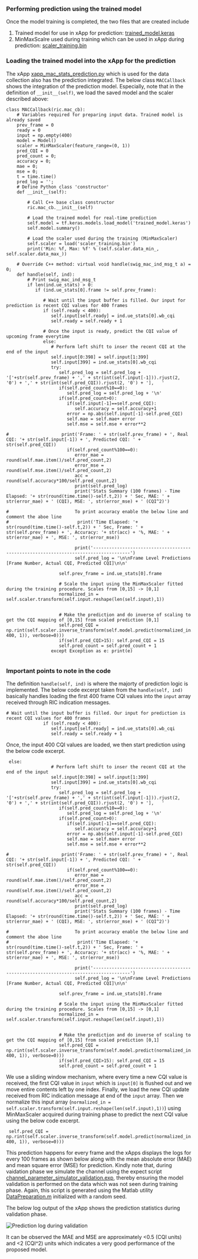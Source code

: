 ### Performing prediction using the trained model

Once the model training is completed, the two files that are created include
1) Trained model for use in xApp for prediction: [trained_model.keras](https://github.com/mprsk/CQI-Prediction/blob/main/trained_model.keras)
2) MinMaxScalre used during training which can be used in xApp during prediction: [scaler_training.bin](https://github.com/mprsk/CQI-Prediction/blob/main/scaler_training.bin)

### Loading the trained model into the xApp for the prediction
The xApp  [xapp_mac_stats_prediction.py](https://github.com/mprsk/CQI-Prediction/blob/main/xapp_mac_stats_prediction.py) which is used for the data collection also has the prediction integrated. The below class ```MACCallback``` shows the integration of the prediction model. Especially, note that in the definition of ```__init__(self)```, we load the saved model and the scaler described above:

```
class MACCallback(ric.mac_cb):
    # Variables required for preparing input data. Trained model is already saved
    prev_frame = 0
    ready = 0
    input = np.empty(400)
    model = Model()
    scaler = MinMaxScaler(feature_range=(0, 1))
    pred_CQI = 0
    pred_count = 0;
    accuracy = 0;
    mae = 0;
    mse = 0;
    t = time.time()
    pred_log = '';
    # Define Python class 'constructor'
    def __init__(self):

        # Call C++ base class constructor
        ric.mac_cb.__init__(self)

        # Load the trained model for real-time prediction
        self.model = tf.keras.models.load_model('trained_model.keras')
        self.model.summary()

        # Load the scaler used during the training (MinMaxScaler)
        self.scaler = load('scaler_training.bin')
        print('Min: %f, Max: %f' % (self.scaler.data_min_, self.scaler.data_max_))

    # Override C++ method: virtual void handle(swig_mac_ind_msg_t a) = 0;
    def handle(self, ind):
        # Print swig_mac_ind_msg_t
        if len(ind.ue_stats) > 0:
           if (ind.ue_stats[0].frame != self.prev_frame):

              # Wait until the input buffer is filled. Our input for prediction is recent CQI values for 400 frames
              if (self.ready < 400):
                 self.input[self.ready] = ind.ue_stats[0].wb_cqi
                 self.ready = self.ready + 1

              # Once the input is ready, predict the CQI value of upcoming frame everytime
              else:
                 # Perform left shift to inser the recent CQI at the end of the input
                 self.input[0:398] = self.input[1:399]
                 self.input[399] = ind.ue_stats[0].wb_cqi
                 try:
                    self.pred_log = self.pred_log + '['+str(self.prev_frame) + ',' + str(int(self.input[-1])).rjust(2, '0') + ',' + str(int(self.pred_CQI)).rjust(2, '0') + '],   '
                    if(self.pred_count%10==0): 
                       self.pred_log = self.pred_log + '\n'
                    if(self.pred_count>0):
                       if(self.input[-1]==self.pred_CQI):
                          self.accuracy = self.accuracy+1
                       error = np.abs(self.input[-1]-self.pred_CQI)
                       self.mae = self.mae+ error
                       self.mse = self.mse + error**2

#                    print('Frame: ' + str(self.prev_frame) + ', Real CQI: '+ str(self.input[-1]) + ', Predicted CQI: ' + str(self.pred_CQI))
                       if(self.pred_count%100==0):
                          error_mae = round(self.mae.item()/self.pred_count,2)
                          error_mse = round(self.mse.item()/self.pred_count,2)
                          acc = round(self.accuracy*100/self.pred_count,2)
                          print(self.pred_log)
                          print('Stats Summary (100 frames) - Time Elapsed: '+ str(round(time.time()-self.t,2)) + ' Sec, MAE: ' + str(error_mae) + ' (CQI), MSE: ', str(error_mse) + ' (CQI^2)')

#                         To print accuracy enable the below line and comment the aboe line
#                          print('Time Elapsed: '+ str(round(time.time()-self.t,2)) + ' Sec, Frame: ' + str(self.prev_frame) + ', Accuracy: '+ str(acc) + '%, MAE: ' + str(error_mae) + ', MSE: ', str(error_mse))

                          print('------------------------------------------------------------------------------------')
                          self.pred_log = '\n\nFrame Level Predictions [Frame Number, Actual CQI, Predicted CQI]\n\n'
                    
                    self.prev_frame = ind.ue_stats[0].frame

                    # Scale the input using the MinMaxScaler fitted during the training procedure. Scales from [0,15] -> [0,1]
                    normalized_in = self.scaler.transform(self.input.reshape(len(self.input),1))


                    # Make the prediction and do inverse of scaling to get the CQI mapping of [0,15] from scaled prediction [0,1]
                    self.pred_CQI =  np.rint(self.scaler.inverse_transform(self.model.predict(normalized_in.reshape((1, 400, 1)), verbose=0))) 
                    if(self.pred_CQI>15): self.pred_CQI = 15
                    self.pred_count = self.pred_count + 1
                 except Exception as e: print(e)


```

### Important points to note in the code
The definition ```handle(self, ind)``` is where the majorty of prediction logic is implemented. The below code excerpt taken from the ```handle(self, ind)``` basically handles loading the first 400 frame CQI values into the ```input``` array received through RIC indication messages.

```
# Wait until the input buffer is filled. Our input for prediction is recent CQI values for 400 frames
              if (self.ready < 400):
                 self.input[self.ready] = ind.ue_stats[0].wb_cqi
                 self.ready = self.ready + 1

```
Once, the input 400 CQI values are loaded, we then start prediction using the below code excerpt.

```
 else:
                 # Perform left shift to inser the recent CQI at the end of the input
                 self.input[0:398] = self.input[1:399]
                 self.input[399] = ind.ue_stats[0].wb_cqi
                 try:
                    self.pred_log = self.pred_log + '['+str(self.prev_frame) + ',' + str(int(self.input[-1])).rjust(2, '0') + ',' + str(int(self.pred_CQI)).rjust(2, '0') + '],   '
                    if(self.pred_count%10==0): 
                       self.pred_log = self.pred_log + '\n'
                    if(self.pred_count>0):
                       if(self.input[-1]==self.pred_CQI):
                          self.accuracy = self.accuracy+1
                       error = np.abs(self.input[-1]-self.pred_CQI)
                       self.mae = self.mae+ error
                       self.mse = self.mse + error**2

#                    print('Frame: ' + str(self.prev_frame) + ', Real CQI: '+ str(self.input[-1]) + ', Predicted CQI: ' + str(self.pred_CQI))
                       if(self.pred_count%100==0):
                          error_mae = round(self.mae.item()/self.pred_count,2)
                          error_mse = round(self.mse.item()/self.pred_count,2)
                          acc = round(self.accuracy*100/self.pred_count,2)
                          print(self.pred_log)
                          print('Stats Summary (100 frames) - Time Elapsed: '+ str(round(time.time()-self.t,2)) + ' Sec, MAE: ' + str(error_mae) + ' (CQI), MSE: ', str(error_mse) + ' (CQI^2)')

#                         To print accuracy enable the below line and comment the aboe line
#                          print('Time Elapsed: '+ str(round(time.time()-self.t,2)) + ' Sec, Frame: ' + str(self.prev_frame) + ', Accuracy: '+ str(acc) + '%, MAE: ' + str(error_mae) + ', MSE: ', str(error_mse))

                          print('------------------------------------------------------------------------------------')
                          self.pred_log = '\n\nFrame Level Predictions [Frame Number, Actual CQI, Predicted CQI]\n\n'
                    
                    self.prev_frame = ind.ue_stats[0].frame

                    # Scale the input using the MinMaxScaler fitted during the training procedure. Scales from [0,15] -> [0,1]
                    normalized_in = self.scaler.transform(self.input.reshape(len(self.input),1))


                    # Make the prediction and do inverse of scaling to get the CQI mapping of [0,15] from scaled prediction [0,1]
                    self.pred_CQI =  np.rint(self.scaler.inverse_transform(self.model.predict(normalized_in.reshape((1, 400, 1)), verbose=0))) 
                    if(self.pred_CQI>15): self.pred_CQI = 15
                    self.pred_count = self.pred_count + 1
```

We use a sliding window mechanism, where every time a new CQI value is received, the first CQI value in ```input``` which is ```input[0]``` is flushed out and we move entire contents left by one index. Finally, we load the new CQI update received from RIC indication message at end of the ```input``` array. Then we normalize this input array (```normalized_in = self.scaler.transform(self.input.reshape(len(self.input),1))```) using MinMaxScaler acquired during training phase to predict the next CQI value using the below code excerpt.

```
 self.pred_CQI =  np.rint(self.scaler.inverse_transform(self.model.predict(normalized_in.reshape((1, 400, 1)), verbose=0)))
```
This prediction happens for every frame and the xApps displays the logs for every 100 frames as shown below along with the mean absolute error (MAE) and mean square error (MSE) for prediction. Kindly note that, during vaidation phase we simulate the channel using the expect script [channel_parameter_simulator_validation.exp](https://github.com/mprsk/CQI-Prediction/blob/main/channel_parameter_simulator_validation.exp), thereby ensuring the model validation is performed on the data which was not seen during training phase. Again, this script is generated using the Matlab utility [DataPreparation.m](https://github.com/mprsk/CQI-Prediction/blob/main/DataPreparation.m) initialized with a random seed.

The below log output of the xApp shows the prediction statistics during validation phase.

![Prediction log during validation](https://github.com/mprsk/CQI-Prediction/blob/main/docs/img/prediction%20log.png)

It can be observed the MAE and MSE are approximately <0.5 (CQI units) and <2 (CQI^2) units which indicates a very good performance of the proposed model.
